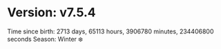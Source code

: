 # Version: v7.5.4
Time since birth: 2713 days, 65113 hours, 3906780 minutes, 234406800 seconds
Season: Winter ❄️
